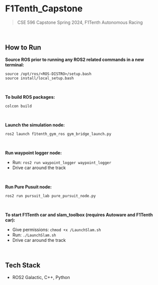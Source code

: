 # F1Tenth_Capstone
>CSE 596 Capstone Spring 2024, F1Tenth Autonomous Racing

<br /> 



## How to Run
**Source ROS prior to running any ROS2 related commands in a new terminal:** <br />
```
source /opt/ros/<ROS-DISTRO>/setup.bash
source install/local_setup.bash
```
<br />

**To build ROS packages:** <br />
```
colcon build
```
<br />

**Launch the simulation node:** <br />
```
ros2 launch f1tenth_gym_ros gym_bridge_launch.py
```
<br />

**Run waypoint logger node:** <br />

* Run:
``
ros2 run waypoint_logger waypoint_logger
``
* Drive car around the track

<br />

**Run Pure Pusuit node:** <br />
```
ros2 run pursuit_lab pure_pursuit_node.py
```
<br />

**To start F1Tenth car and slam_toolbox (requires Autoware and F1Tenth car):** <br />
* Give permissions:
``
chmod +x /LaunchSlam.sh
``
* Run:
``
./LaunchSlam.sh
``
* Drive car around the track

<br />

## Tech Stack

* ROS2 Galactic, C++, Python

